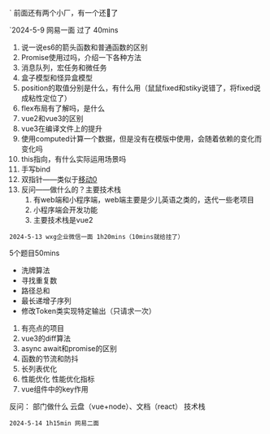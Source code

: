 `
前面还有两个小厂，有一个还🤡了

`2024-5-9 网易一面 过了 40mins
1. 说一说es6的箭头函数和普通函数的区别
2. Promise使用过吗，介绍一下各种方法
3. 消息队列，宏任务和微任务
4. 盒子模型和怪异盒模型
5. position的取值分别是什么，有什么用（鼠鼠fixed和stiky说错了，将fixed说成粘性定位了）
6. flex布局有了解吗，是什么
7. vue2和vue3的区别
8. vue3在编译文件上的提升
9. 使用computed计算一个数据，但是没有在模版中使用，会随着依赖的变化而变化吗
10. this指向，有什么实际运用场景吗
11. 手写bind
12. 双指针——类似于[移动0](https://leetcode.cn/problems/move-zeroes/description/?envType=study-plan-v2&envId=top-100-liked)
13. 反问——做什么的？主要技术栈
	1. 有web端和小程序端，web端主要是少儿英语之类的，迭代一些老项目
	2. 小程序端会开发功能
	3. 主要技术栈是vue2


`2024-5-13 wxg企业微信一面 1h20mins（10mins就给挂了）`


5个题目50mins
- 洗牌算法
- 寻找重复数
- 路径总和
- 最长递增子序列
- 修改Token类实现特定输出（只请求一次）
1. 有亮点的项目
2. vue3的diff算法
3. async await和promise的区别
4. 函数的节流和防抖
5. 长列表优化
6. 性能优化 性能优化指标
7. vue组件中的key作用

反问：
	部门做什么
		云盘（vue+node）、文档（react）
		技术栈

`2024-5-14 1h15min 网易二面`